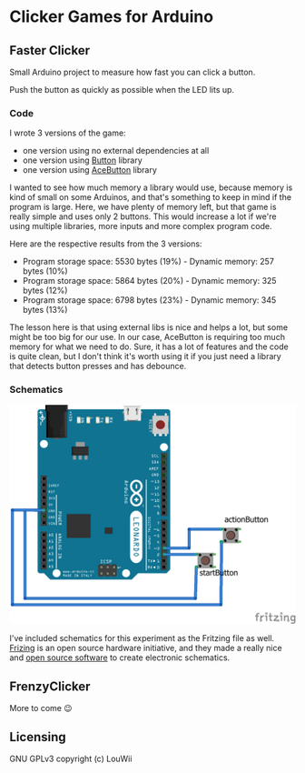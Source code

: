 # Clicker Games for Arduino

## Faster Clicker

Small Arduino project to measure how fast you can click a button.

Push the button as quickly as possible when the LED lits up.

### Code

I wrote 3 versions of the game:
* one version using no external dependencies at all
* one version using [Button](https://github.com/rmorenojr/Button) library
* one version using [AceButton](https://github.com/bxparks/AceButton/) library

I wanted to see how much memory a library would use, because memory is kind of small on some Arduinos, and that's something to keep in mind if the program is large. Here, we have plenty of memory left, but that game is really simple and uses only 2 buttons. This would increase a lot if we're using multiple libraries, more inputs and more complex program code.

Here are the respective results from the 3 versions:
* Program storage space: 5530 bytes (19%) - Dynamic memory: 257 bytes (10%)
* Program storage space: 5864 bytes (20%) - Dynamic memory: 325 bytes (12%)
* Program storage space: 6798 bytes (23%) - Dynamic memory: 345 bytes (13%)

The lesson here is that using external libs is nice and helps a lot, but some might be too big for our use. In our case, AceButton is requiring too much memory for what we need to do. Sure, it has a lot of features and the code is quite clean, but I don't think it's worth using it if you just need a library that detects button presses and has debounce.

### Schematics

![sketch.png](sketch.png)

I've included schematics for this experiment as the Fritzing file as well. [Frizing](http://www.fritzing.org/) is an open source hardware initiative, and they made a really nice and [open source software](https://github.com/fritzing/fritzing-app) to create electronic schematics.

## FrenzyClicker

More to come 😉

## Licensing

GNU GPLv3 copyright (c) LouWii